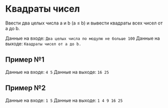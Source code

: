 # Квадраты чисел

Ввести два целых числа a и b (a ≤ b) и вывести квадраты всех чисел от a до b.

Данные на входе:		`Два целых числа по модулю не больше 100` 
Данные на выходе: 		`Квадраты чисел от a до b.` 

## Пример №1
Данные на входе:	`4 5` 
Данные на выходе:	`16 25` 

## Пример №2
Данные на входе:	`1 5` 
Данные на выходе:	`1 4 9 16 25` 